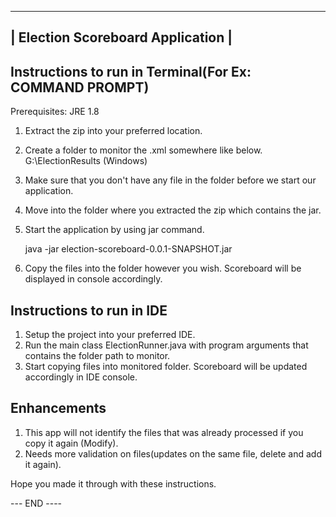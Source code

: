 
 -----------------------------------
| Election Scoreboard Application |
 -----------------------------------

Instructions to run in Terminal(For Ex: COMMAND PROMPT)
-------------------------------

Prerequisites:
 JRE 1.8

1) Extract the zip into your preferred location.
1) Create a folder to monitor the <results-file>.xml somewhere like below.
   G:\ElectionResults (Windows)
2) Make sure that you don't have any file in the folder before we start our application.
3) Move into the folder where you extracted the zip which contains the jar.
4) Start the application by using jar command.

   java -jar election-scoreboard-0.0.1-SNAPSHOT.jar <folder-path-to-monitor>

5) Copy the files into the folder however you wish. Scoreboard will be displayed in console accordingly.

Instructions to run in IDE
---------------------------
1) Setup the project into your preferred IDE.
2) Run the main class ElectionRunner.java with program arguments that contains the folder path to monitor.
3) Start copying files into monitored folder. Scoreboard will be updated accordingly in IDE console.

Enhancements
------------
1) This app will not identify the files that was already processed if you copy it again (Modify).
2) Needs more validation on files(updates on the same file, delete and add it again).

Hope you made it through with these instructions.

--- END ----
   

 

